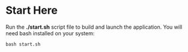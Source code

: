 # Start Here

Run the **./start.sh** script file to build and launch the application. You will need bash installed on your system:

```
bash start.sh
```